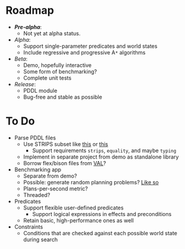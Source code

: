 # Roadmap #

  * **_Pre-alpha_**:
    * Not yet at alpha status.
  * _Alpha_:
    * Support single-parameter predicates and world states
    * Include regressive and progressive A`*` algorithms
  * _Beta_:
    * Demo, hopefully interactive
    * Some form of benchmarking?
    * Complete unit tests
  * _Release_:
    * PDDL module
    * Bug-free and stable as possible

# To Do #

  * Parse PDDL files
    * Use STRIPS subset like [this](http://eecs.oregonstate.edu/ipc-learn/documents/strips-pddl-subset.pdf) or [this](http://users.cecs.anu.edu.au/~patrik/pddlman/writing.html)
      * Support requirements `strips`, `equality`, and maybe `typing`
    * Implement in separate project from demo as standalone library
    * Borrow flex/bison files from [VAL](http://planning.cis.strath.ac.uk/VAL/)?
  * Benchmarking app
    * Separate from demo?
    * Possible: generate random planning problems? [Like so](http://www.loria.fr/~hoffmanj/ff-domains.html)
    * Plans-per-second metric?
    * Threaded?
  * Predicates
    * Support flexible user-defined predicates
      * Support logical expressions in effects and preconditions
    * Retain basic, high-performance ones as well
  * Constraints
    * Conditions that are checked against each possible world state during search
